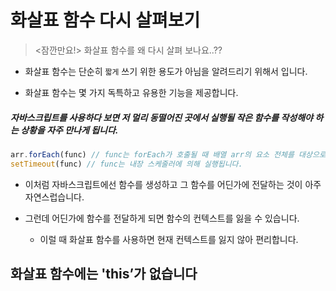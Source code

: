 # 화살표 함수 다시 살펴보기

> <잠깐만요!> 화살표 함수를 왜 다시 살펴 보나요..??

- 화살표 함수는 단순히 `짧게` 쓰기 위한 용도가 아님을 알려드리기 위해서 입니다.

- 화살표 함수는 몇 가지 독특하고 유용한 기능을 제공합니다.

##### 자바스크립트를 사용하다 보면 저 멀리 동떨어진 곳에서 실행될 작은 함수를 작성해야 하는 상황을 자주 만나게 됩니다.

```js
arr.forEach(func) // func는 forEach가 호출될 때 배열 arr의 요소 전체를 대상으로 실행됩니다.
setTimeout(func) // func는 내장 스케줄러에 의해 실행됩니다.
```

- 이처럼 자바스크립트에선 함수를 생성하고 그 함수를 어딘가에 전달하는 것이 아주 자연스럽습니다.

- 그런데 어딘가에 함수를 전달하게 되면 함수의 컨텍스트를 잃을 수 있습니다. 
  - 이럴 때 화살표 함수를 사용하면 현재 컨텍스트를 잃지 않아 편리합니다.

## 화살표 함수에는 'this’가 없습니다

